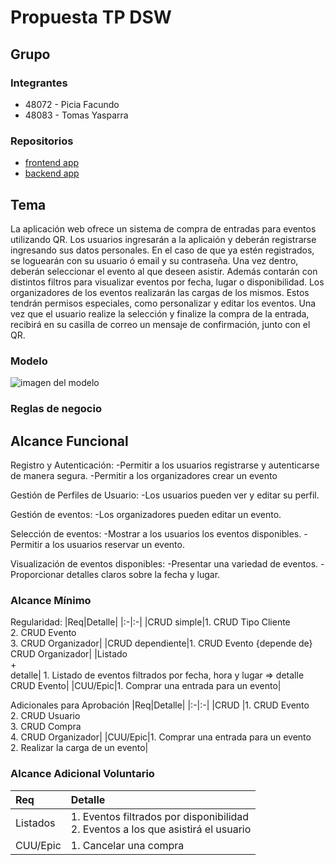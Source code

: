 # Propuesta TP DSW

## Grupo
### Integrantes
* 48072 - Picia Facundo
* 48083 - Tomas Yasparra

### Repositorios
* [frontend app](http://hyperlinkToGihubOrGitlab)
* [backend app](http://hyperlinkToGihubOrGitlab)


## Tema

La aplicación web ofrece un sistema de compra de entradas para eventos utilizando QR. Los usuarios ingresarán a la aplicaión y deberán registrarse ingresando sus datos personales. En el caso de que ya estén registrados, se loguearán con su usuario ó email y su contraseña. Una vez dentro, deberán seleccionar el evento al que deseen asistir. Además contarán con distintos filtros para visualizar eventos por fecha, lugar o disponibilidad.
Los organizadores de los eventos realizarán las cargas de los mismos. Estos tendrán permisos especiales, como personalizar y editar los eventos. 
Una vez que el usuario realize la selección y finalize la compra de la entrada, recibirá en su casilla de correo un mensaje de confirmación, junto con el QR.

### Modelo
![imagen del modelo]()

### Reglas de negocio

## Alcance Funcional 

Registro y Autenticación:
-Permitir a los usuarios registrarse y autenticarse de manera segura.
-Permitir a los organizadores crear un evento

Gestión de Perfiles de Usuario:
-Los usuarios pueden ver y editar su perfil.

Gestión de eventos:
-Los organizadores pueden editar un evento.

Selección de eventos:
-Mostrar a los usuarios los eventos disponibles.
-Permitir a los usuarios reservar un evento.

Visualización de eventos disponibles:
-Presentar una variedad de eventos.
-Proporcionar detalles claros sobre la fecha y lugar.

### Alcance Mínimo
Regularidad:
|Req|Detalle|
|:-|:-|
|CRUD simple|1. CRUD Tipo Cliente<br>2. CRUD Evento<br>3. CRUD Organizador|
|CRUD dependiente|1. CRUD Evento {depende de} CRUD Organizador|
|Listado<br>+<br>detalle| 1. Listado de eventos filtrados por fecha, hora y lugar => detalle CRUD Evento|
|CUU/Epic|1. Comprar una entrada para un evento|


Adicionales para Aprobación
|Req|Detalle|
|:-|:-|
|CRUD |1. CRUD Evento<br>2. CRUD Usuario<br>3. CRUD Compra<br>4. CRUD Organizador|
|CUU/Epic|1. Comprar una entrada para un evento<br>2. Realizar la carga de un evento|


### Alcance Adicional Voluntario

|Req|Detalle|
|:-|:-|
|Listados |1. Eventos filtrados por disponibilidad <br>2. Eventos a los que asistirá el usuario|
|CUU/Epic|1. Cancelar una compra|

